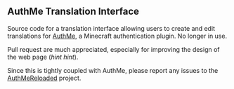 AuthMe Translation Interface
----------------------------
Source code for a translation interface
allowing users to create and edit translations for
[AuthMe](https://github.com/AuthMe-Team/AuthMeReloaded), a Minecraft
authentication plugin. No longer in use.

Pull request are much appreciated, especially for improving the
design of the web page (_hint hint_).

Since this is tightly coupled with AuthMe, please report any issues
to the [AuthMeReloaded](https://github.com/Xephi/AuthMeReloaded/issues)
project.

